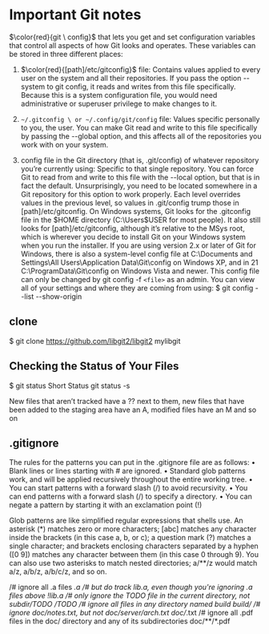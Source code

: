 # Important Git notes

$\color{red}{git \ config}$ that lets you get and set configuration variables that control
all aspects of how Git looks and operates. These variables can be stored in three different places:

1. $\color{red}{[path]/etc/gitconfig}$ file: Contains values applied to every user on the system and all their
 repositories. If you pass the option --system to git config, it reads and writes from this file
 specifically. Because this is a system configuration file, you would need administrative or
 superuser privilege to make changes to it.

2. ```~/.gitconfig \ or ~/.config/git/config``` file: Values specific personally to you, the user. You can
 make Git read and write to this file specifically by passing the --global option, and this affects
 all of the repositories you work with on your system.
3. config file in the Git directory (that is, .git/config) of whatever repository you’re currently
 using: Specific to that single repository. You can force Git to read from and write to this file with
 the --local option, but that is in fact the default. Unsurprisingly, you need to be located
 somewhere in a Git repository for this option to work properly.
 Each level overrides values in the previous level, so values in .git/config trump those in
 [path]/etc/gitconfig.
 On Windows systems, Git looks for the .gitconfig file in the $HOME directory (C:\Users\$USER for
 most people). It also still looks for [path]/etc/gitconfig, although it’s relative to the MSys root,
 which is wherever you decide to install Git on your Windows system when you run the installer. If
 you are using version 2.x or later of Git for Windows, there is also a system-level config file at
 C:\Documents and Settings\All Users\Application Data\Git\config on Windows XP, and in
 21
C:\ProgramData\Git\config on Windows Vista and newer. This config file can only be changed by git
 config -f `<file>` as an admin.
 You can view all of your settings and where they are coming from using:
 $ git config --list --show-origin

## clone

 $ git clone <https://github.com/libgit2/libgit2> mylibgit

## Checking the Status of Your Files

$ git status
Short Status
git status -s

 New files that aren’t tracked have a ?? next to them,
 new files that have been added to the staging area have an A,
 modified files have an M and so on

## .gitignore

The rules for the patterns you can put in the .gitignore file are as follows:
 • Blank lines or lines starting with # are ignored.
 • Standard glob patterns work, and will be applied recursively throughout the entire working
 tree.
 • You can start patterns with a forward slash (/) to avoid recursivity.
 • You can end patterns with a forward slash (/) to specify a directory.
 • You can negate a pattern by starting it with an exclamation point (!)

 Glob patterns are like simplified regular expressions that shells use. An asterisk (*) matches zero or
 more characters; [abc] matches any character inside the brackets (in this case a, b, or c); a question
 mark (?) matches a single character; and brackets enclosing characters separated by a hyphen ([0
9]) matches any character between them (in this case 0 through 9). You can also use two asterisks to
 match nested directories; a/**/z would match a/z, a/b/z, a/b/c/z, and so on.

/# ignore all .a files
 *.a
/# but do track lib.a, even though you're ignoring .a files above
 !lib.a
/# only ignore the TODO file in the current directory, not subdir/TODO
 /TODO
/# ignore all files in any directory named build
 build/
/# ignore doc/notes.txt, but not doc/server/arch.txt
 doc/*.txt
/# ignore all .pdf files in the doc/ directory and any of its subdirectories
 doc/**/*.pdf
